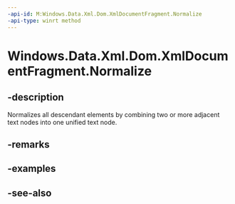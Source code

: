 ```yaml
---
-api-id: M:Windows.Data.Xml.Dom.XmlDocumentFragment.Normalize
-api-type: winrt method
---
```


<!-- Method syntax
public void Normalize()
-->

# Windows.Data.Xml.Dom.XmlDocumentFragment.Normalize

## -description
Normalizes all descendant elements by combining two or more adjacent text nodes into one unified text node.

## -remarks

## -examples

## -see-also
